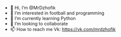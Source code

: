 - 👋 Hi, I’m @MrDzhofik
- 👀 I’m interested in football and programming
- 🌱 I’m currently learning Python
- 💞️ I’m looking to collaborate
- 📫 How to reach me Vk: https://vk.com/mrdzhofik

<!---
MrDzhofik/MrDzhofik is a ✨ special ✨ repository because its `README.md` (this file) appears on your GitHub profile.
You can click the Preview link to take a look at your changes.
--->
